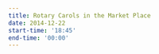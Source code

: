 ```yaml
---
title: Rotary Carols in the Market Place
date: 2014-12-22
start-time: '18:45'
end-time: '00:00'
---
```

